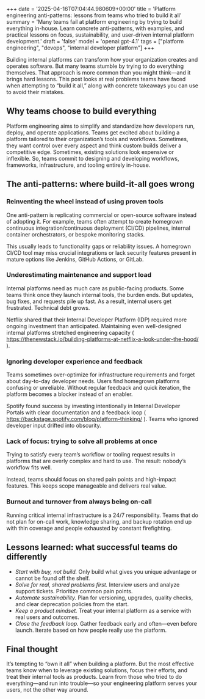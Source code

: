 +++
date = '2025-04-16T07:04:44.980609+00:00'
title = 'Platform engineering anti-patterns: lessons from teams who tried to build it all'
summary = 'Many teams fail at platform engineering by trying to build everything in-house. Learn concrete anti-patterns, with examples, and practical lessons on focus, sustainability, and user-driven internal platform development.'
draft = 'false'
model = 'openai:gpt-4.1'
tags = ["platform engineering", "devops", "internal developer platform"]
+++

Building internal platforms can transform how your organization creates and operates software. But many teams stumble by trying to do everything themselves. That approach is more common than you might think—and it brings hard lessons. This post looks at real problems teams have faced when attempting to “build it all,” along with concrete takeaways you can use to avoid their mistakes.

## Why teams choose to build everything

Platform engineering aims to simplify and standardize how developers run, deploy, and operate applications. Teams get excited about building a platform tailored to their organization’s tools and workflows. Sometimes, they want control over every aspect and think custom builds deliver a competitive edge. Sometimes, existing solutions look expensive or inflexible. So, teams commit to designing and developing workflows, frameworks, infrastructure, and tooling entirely in-house.

## The anti-patterns: where build-it-all goes wrong

### Reinventing the wheel instead of using proven tools

One anti-pattern is replicating commercial or open-source software instead of adopting it. For example, teams often attempt to create homegrown continuous integration/continuous deployment (CI/CD) pipelines, internal container orchestrators, or bespoke monitoring stacks. 

This usually leads to functionality gaps or reliability issues. A homegrown CI/CD tool may miss crucial integrations or lack security features present in mature options like Jenkins, GitHub Actions, or GitLab.

### Underestimating maintenance and support load

Internal platforms need as much care as public-facing products. Some teams think once they launch internal tools, the burden ends. But updates, bug fixes, and requests pile up fast. As a result, internal users get frustrated. Technical debt grows. 

Netflix shared that their Internal Developer Platform (IDP) required more ongoing investment than anticipated. Maintaining even well-designed internal platforms stretched engineering capacity (
https://thenewstack.io/building-platforms-at-netflix-a-look-under-the-hood/
).

### Ignoring developer experience and feedback

Teams sometimes over-optimize for infrastructure requirements and forget about day-to-day developer needs. Users find homegrown platforms confusing or unreliable. Without regular feedback and quick iteration, the platform becomes a blocker instead of an enabler.

Spotify found success by investing intentionally in Internal Developer Portals with clear documentation and a feedback loop (
https://backstage.spotify.com/blog/platform-thinking/
). Teams who ignored developer input drifted into obscurity.

### Lack of focus: trying to solve all problems at once

Trying to satisfy every team’s workflow or tooling request results in platforms that are overly complex and hard to use. The result: nobody’s workflow fits well. 

Instead, teams should focus on shared pain points and high-impact features. This keeps scope manageable and delivers real value.

### Burnout and turnover from always being on-call

Running critical internal infrastructure is a 24/7 responsibility. Teams that do not plan for on-call work, knowledge sharing, and backup rotation end up with thin coverage and people exhausted by constant firefighting.

## Lessons learned: what successful teams do differently

- *Start with buy, not build.* Only build what gives you unique advantage or cannot be found off the shelf.
- *Solve for real, shared problems first.* Interview users and analyze support tickets. Prioritize common pain points.
- *Automate sustainability.* Plan for versioning, upgrades, quality checks, and clear deprecation policies from the start.
- *Keep a product mindset.* Treat your internal platform as a service with real users and outcomes.
- *Close the feedback loop.* Gather feedback early and often—even before launch. Iterate based on how people really use the platform.

## Final thought

It’s tempting to “own it all” when building a platform. But the most effective teams know when to leverage existing solutions, focus their efforts, and treat their internal tools as products. Learn from those who tried to do everything—and run into trouble—so your engineering platform serves your users, not the other way around.
